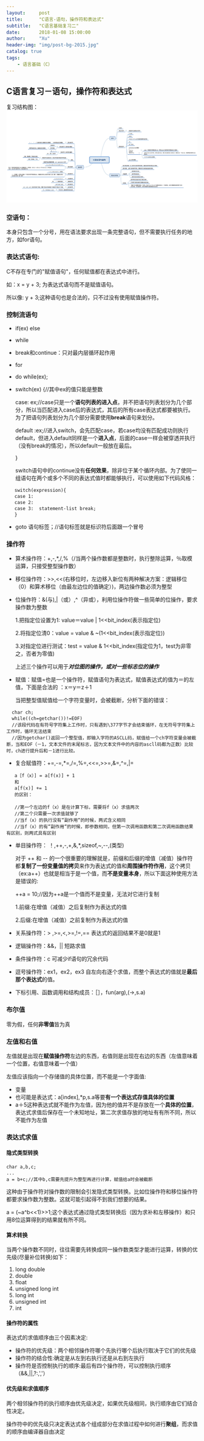 ```yaml
---
layout:     post
title:      "C语言-语句，操作符和表达式"
subtitle:   "C语言基础复习二"
date:       2018-01-08 15:00:00
author:     "Xu"
header-img: "img/post-bg-2015.jpg"
catalog: true
tags:
    - 语言基础（C）
---
```

## C语言复习－语句，操作符和表达式

复习结构图：
![C_expression](/img/C_expression.png)

### 空语句：
本身只包含一个分号，用在语法要求出现一条完整语句，但不需要执行任务的地方，如for语句。 

### 表达式语句:
C不存在专门的"赋值语句"，任何赋值都在表达式中进行。

如：x = y + 3; 为表达式语句而不是赋值语句。

所以像: y + 3;这种语句也是合法的，只不过没有使用赋值操作符。

### 控制流语句
* if(ex)  else
* while
* break和continue：只对最内层循环起作用 
* for
* do while(ex);
* switch(ex) {//其中ex的值只能是整数

    case: ex;//case只是一个**语句列表的进入点**，并不把语句列表划分为几个部分，所以当匹配进入case后的表达式，其后的所有case表达式都要被执行。为了把语句列表划分为几个部分需要使用**break**语句来划分。
    
    default :ex;//进入switch，会先匹配case，若case均没有匹配成功则执行default，但进入default同样是一个**进入点**，后面的case一样会被穿透并执行（没有break的情况），所以default一般放在最后。
    
    }
    
    switch语句中的continue没有**任何效果**，除非位于某个循环内部。为了使同一组语句在两个或多个不同的表达式值时都能够执行，可以使用如下代码风格：
    
 ```
    switch(expression){
    case 1:
    case 2:
    case 3:  statement-list break;    
    }
```
* goto 语句标签；//语句标签就是标识符后面跟一个冒号

### 操作符

* 算术操作符：+,-,*,/,%（/当两个操作数都是整数时，执行整除运算，％取模运算，只接受整型操作数）
* 移位操作符：>>,<<(右移位时，左边移入新位有两种解决方案：逻辑移位（0）和算术移位（由最左边位的值确定）)，两边操作数必须为整型
* 位操作符：&(与),\|（或）,^（异或），利用位操作符做一些简单的位操作，要求操作数为整数
  
  1.把指定位设置为1: value＝value \| 1<<bit_index(表示指定位)
  
  2.将指定位清0：value = value & ~(1<<bit_index(表示指定位))
  
  3.对指定位进行测试：test = value & 1<<bit_index(指定位为1，test为非零之，否者为零值)
  
  上述三个操作可以用于***对位图的操作，或对一些标志位的操作***
  
* 赋值：赋值=也是一个操作符，赋值语句为表达式，赋值表达式的值为＝的左值，下面是合法的 ：x＝y＝z＋1
  
  当把整型值赋值给一个字符变量时，会被截断，分析下面的错误：
  
```  
  char ch;
  while((ch=getchar())!=EOF)
  //该段代码在有符号字符集上工作时，只有遇到\377字节才会结束循环，在无符号字符集上工作时，循环无法结束
  //因为getchar()返回一个整型值，即输入字符的ASCLL码，赋值给一个ch字符变量会被截断，当和EOF（－1，文本文件的末尾标志，因为文本文件中的内容的ascll码都为正数）比较时，ch进行提升后和－1进行比较。
```
* 复合赋值符：+=,-=,*=,/=,%=,<<=,>>=,&=,^=,|=
```   
   a［f（x）] = a[f(x)] + 1 
   和 
   a[f(x)] += 1
   的区别：
   
   //第一个左边的f（x）是在计算下标，需要将f（x）求值两次
   //第二个只需要一次求值就够了
   //当f（x）的执行没有“副作用“的时候，两式含义相同
   //当f（x）的有“副作用“的时候，即参数相同，但第一次调用函数和第二次调用函数结果有区别，则两式具有区别
```  
* 单目操作符： ！,++,-,+,&,*,sizeof,~,--,(类型) 
  
  对于 ++ 和 -- 的一个很重要的理解就是，前缀和后缀的增值（减值）操作符都**复制了一份变量值的拷贝**来作为表达式的值和**周围操作符作用**，这个拷贝（ex:a++）也就是相当于是一个值，而**不是变量本身**，所以下面这种使用方法是错误的:
  
  ++a = 10;//因为++a是一个值而不是变量，无法对它进行复制
  
  1.前缀:在增值（减值）之后复制作为表达式的值
  
  2.后缀:在增值（减值）之前复制作为表达式的值
  
* 关系操作符：> ,>=,<,>=,!=,==   表达式的返回结果不是0就是1
* 逻辑操作符：&&，\||  短路求值
* 条件操作符：c    可减少if语句的冗余代码
* 逗号操作符：ex1，ex2，ex3   自左向右逐个求值，而整个表达式的值就是**最后那个表达式**的值。
* 下标引用、函数调用和结构成员：［］，fun(arg),(->,s.a)

### 布尔值

零为假，任何**非零值**皆为真

### 左值和右值
左值就是出现在**赋值操作符**左边的东西，右值则是出现在右边的东西（左值意味着一个位置，右值意味着一个值）

左值应该指向一个存储值的具体位置，而不能是一个字面值:

* 变量
* 也可能是表达式：a[index],*p,s.a等要**有一个表达式存值具体的位置**
* a＋5这种表达式就不能作为左值，因为他的值并不是存放在一个**具体的位置**，表达式求值后保存在一个未知地址，第二次求值存放的地址有有所不同，所以不能作为左值

### 表达式求值

#### 隐式类型转换

```
char a,b,c;
...
a = b+c;//其中b,c需要先提升为整型再进行计算，赋值给a时会被截断
```

这种由于操作符对操作数的限制会引发隐式类型转换。比如位操作符和移位操作符都要求操作数为整数。这就可能引起得不到我们想要的结果。

a = (~a^b<<1)>>1;这个表达式通过隐式类型转换后（因为求补和左移操作）和只用8位运算得到的结果就有所不同。

#### 算术转换

当两个操作数不同时，往往需要先转换成同一操作数类型才能进行运算，转换的优先级(尽量补位转换)如下：

1. long double
2. double
3. float
4. unsigned long int
5. long int
6. unsigned int
7. int

#### 操作符的属性
表达式的求值顺序由三个因素决定:

* 操作符的优先级：两个相邻操作符哪个先执行哪个后执行取决于它们的优先级
* 操作符的结合性:确定是从左到右执行还是从右到左执行
* 操作符是否控制执行的顺序:最后有四个操作符，可以控制执行顺序（&&,||,?:,','）

#### 优先级和求值顺序
两个相邻操作符的执行顺序由优先级决定，如果优先级相同，执行顺序由它们结合性决定。

操作符中的优先级只决定表达式各个组成部分在求值过程中如何进行**聚组**，而求值的顺序由编译器自由决定









  
  